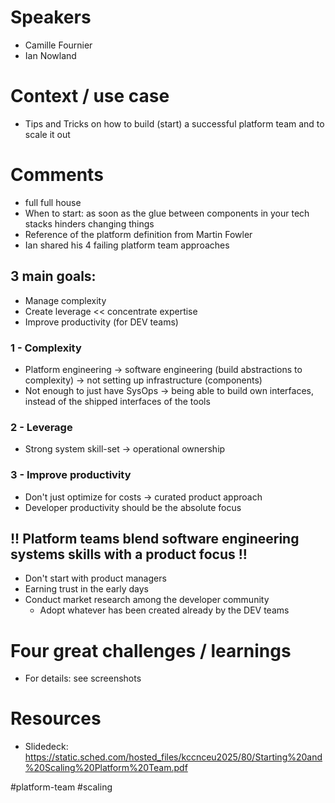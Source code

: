 # Speakers
* Camille Fournier
* Ian Nowland
# Context / use case
* Tips and Tricks on how to build (start) a successful platform team and to scale it out
# Comments
* full full house
* When to start: as soon as the glue between components in your tech stacks hinders changing things
* Reference of the platform definition from Martin Fowler
* Ian shared his 4 failing platform team approaches
## 3 main goals:
* Manage complexity
* Create leverage << concentrate expertise
* Improve productivity (for DEV teams)
### 1 - Complexity
* Platform engineering -> software engineering (build abstractions to complexity) -> not setting up infrastructure (components)
* Not enough to just have SysOps -> being able to build own interfaces, instead of the shipped interfaces of the tools
### 2 - Leverage
* Strong system skill-set -> operational ownership
### 3 - Improve productivity
* Don't just optimize for costs -> curated product approach
* Developer productivity should be the absolute focus

## !! Platform teams blend software engineering systems skills with a product focus !!
 * Don't start with product managers
 * Earning trust in the early days
 * Conduct market research among the developer community
	 * Adopt whatever has been created already by the DEV teams 

# Four great challenges / learnings 
* For details: see screenshots

# Resources
* Slidedeck: https://static.sched.com/hosted_files/kccnceu2025/80/Starting%20and%20Scaling%20Platform%20Team.pdf



#platform-team #scaling 